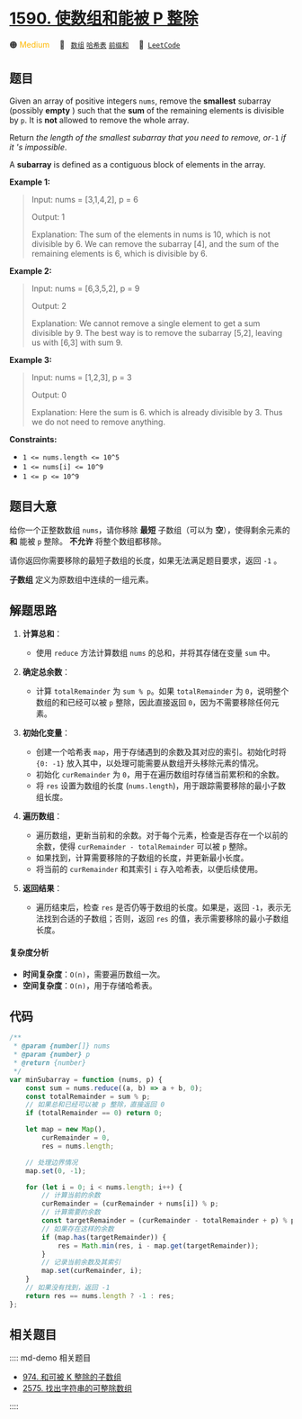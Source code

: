 # [1590. 使数组和能被 P 整除](https://leetcode.com/problems/make-sum-divisible-by-p)

🟠 <font color=#ffb800>Medium</font>&emsp; 🔖&ensp; [`数组`](/leetcode/outline/tag/array.md) [`哈希表`](/leetcode/outline/tag/hash-table.md) [`前缀和`](/leetcode/outline/tag/prefix-sum.md)&emsp; 🔗&ensp;[`LeetCode`](https://leetcode.com/problems/make-sum-divisible-by-p/)

## 题目

Given an array of positive integers `nums`, remove the **smallest** subarray
(possibly **empty** ) such that the **sum** of the remaining elements is
divisible by `p`. It is **not** allowed to remove the whole array.

Return _the length of the smallest subarray that you need to remove, or_`-1`
_if it 's impossible_.

A **subarray** is defined as a contiguous block of elements in the array.

**Example 1:**

> Input: nums = [3,1,4,2], p = 6
>
> Output: 1
>
> Explanation: The sum of the elements in nums is 10, which is not divisible by 6. We can remove the subarray [4], and the sum of the remaining elements is 6, which is divisible by 6.

**Example 2:**

> Input: nums = [6,3,5,2], p = 9
>
> Output: 2
>
> Explanation: We cannot remove a single element to get a sum divisible by 9. The best way is to remove the subarray [5,2], leaving us with [6,3] with sum 9.

**Example 3:**

> Input: nums = [1,2,3], p = 3
>
> Output: 0
>
> Explanation: Here the sum is 6. which is already divisible by 3. Thus we do not need to remove anything.

**Constraints:**

- `1 <= nums.length <= 10^5`
- `1 <= nums[i] <= 10^9`
- `1 <= p <= 10^9`

## 题目大意

给你一个正整数数组 `nums`，请你移除 **最短** 子数组（可以为 **空**），使得剩余元素的 **和** 能被 `p` 整除。 **不允许** 将整个数组都移除。

请你返回你需要移除的最短子数组的长度，如果无法满足题目要求，返回 `-1` 。

**子数组** 定义为原数组中连续的一组元素。

## 解题思路

1. **计算总和**：

   - 使用 `reduce` 方法计算数组 `nums` 的总和，并将其存储在变量 `sum` 中。

2. **确定总余数**：

   - 计算 `totalRemainder` 为 `sum % p`。如果 `totalRemainder` 为 `0`，说明整个数组的和已经可以被 `p` 整除，因此直接返回 `0`，因为不需要移除任何元素。

3. **初始化变量**：

   - 创建一个哈希表 `map`，用于存储遇到的余数及其对应的索引。初始化时将 `{0: -1}` 放入其中，以处理可能需要从数组开头移除元素的情况。
   - 初始化 `curRemainder` 为 `0`，用于在遍历数组时存储当前累积和的余数。
   - 将 `res` 设置为数组的长度 (`nums.length`)，用于跟踪需要移除的最小子数组长度。

4. **遍历数组**：

   - 遍历数组，更新当前和的余数。对于每个元素，检查是否存在一个以前的余数，使得 `curRemainder - totalRemainder` 可以被 `p` 整除。
   - 如果找到，计算需要移除的子数组的长度，并更新最小长度。
   - 将当前的 `curRemainder` 和其索引 `i` 存入哈希表，以便后续使用。

5. **返回结果**：
   - 遍历结束后，检查 `res` 是否仍等于数组的长度。如果是，返回 `-1`，表示无法找到合适的子数组；否则，返回 `res` 的值，表示需要移除的最小子数组长度。

#### 复杂度分析

- **时间复杂度**：`O(n)`，需要遍历数组一次。
- **空间复杂度**：`O(n)`，用于存储哈希表。

## 代码

```javascript
/**
 * @param {number[]} nums
 * @param {number} p
 * @return {number}
 */
var minSubarray = function (nums, p) {
	const sum = nums.reduce((a, b) => a + b, 0);
	const totalRemainder = sum % p;
	// 如果总和已经可以被 p 整除，直接返回 0
	if (totalRemainder == 0) return 0;

	let map = new Map(),
		curRemainder = 0,
		res = nums.length;

	// 处理边界情况
	map.set(0, -1);

	for (let i = 0; i < nums.length; i++) {
		// 计算当前的余数
		curRemainder = (curRemainder + nums[i]) % p;
		// 计算需要的余数
		const targetRemainder = (curRemainder - totalRemainder + p) % p;
		// 如果存在这样的余数
		if (map.has(targetRemainder)) {
			res = Math.min(res, i - map.get(targetRemainder));
		}
		// 记录当前余数及其索引
		map.set(curRemainder, i);
	}
	// 如果没有找到，返回 -1
	return res == nums.length ? -1 : res;
};
```

## 相关题目

:::: md-demo 相关题目

- [974. 和可被 K 整除的子数组](https://leetcode.com/problems/subarray-sums-divisible-by-k)
- [2575. 找出字符串的可整除数组](https://leetcode.com/problems/find-the-divisibility-array-of-a-string)

::::
